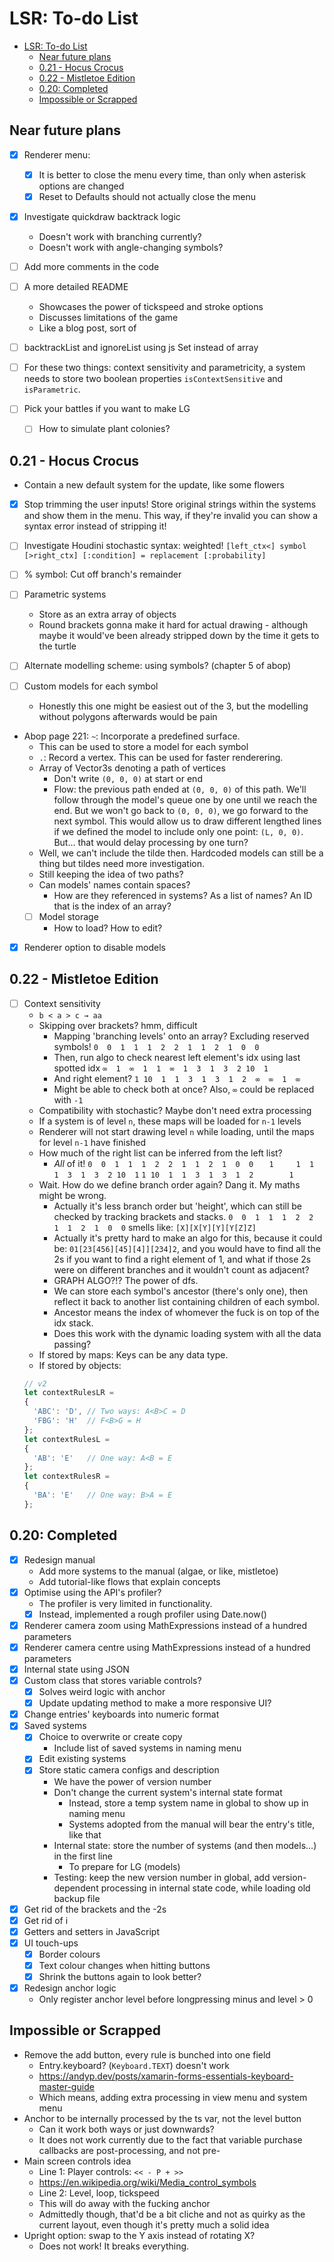 # LSR: To-do List

- [LSR: To-do List](#lsr-to-do-list)
  - [Near future plans](#near-future-plans)
  - [0.21 - Hocus Crocus](#021---hocus-crocus)
  - [0.22 - Mistletoe Edition](#022---mistletoe-edition)
  - [0.20: Completed](#020-completed)
  - [Impossible or Scrapped](#impossible-or-scrapped)

## Near future plans

- [x] Renderer menu:
  - [x] It is better to close the menu every time, than only when asterisk
  options are changed
  - [x] Reset to Defaults should not actually close the menu

- [x] Investigate quickdraw backtrack logic
  - Doesn't work with branching currently?
  - Doesn't work with angle-changing symbols?
- [ ] Add more comments in the code
- [ ] A more detailed README
  - Showcases the power of tickspeed and stroke options
  - Discusses limitations of the game
  - Like a blog post, sort of
- [ ] backtrackList and ignoreList using js Set instead of array

- [ ] For these two things: context sensitivity and parametricity, a system
needs to store two boolean properties `isContextSensitive` and `isParametric`.
- [ ] Pick your battles if you want to make LG
  - [ ] How to simulate plant colonies?


## 0.21 - Hocus Crocus

- Contain a new default system for the update, like some flowers

- [x] Stop trimming the user inputs! Store original strings within the systems
and show them in the menu. This way, if they're invalid you can show a syntax
error instead of stripping it!

- [ ] Investigate Houdini stochastic syntax: weighted!
`[left_ctx<] symbol [>right_ctx] [:condition] = replacement [:probability]`

- [ ] % symbol: Cut off branch's remainder

- [ ] Parametric systems
  - Store as an extra array of objects
  - Round brackets gonna make it hard for actual drawing - although maybe it
  would've been already stripped down by the time it gets to the turtle

- [ ] Alternate modelling scheme: using symbols? (chapter 5 of abop)
- [ ] Custom models for each symbol
  - Honestly this one might be easiest out of the 3, but the modelling without
  polygons afterwards would be pain
- Abop page 221: `~`: Incorporate a predefined surface.
  - This can be used to store a model for each symbol
  - `.`: Record a vertex. This can be used for faster renderering.
  - Array of Vector3s denoting a path of vertices
    - Don't write `(0, 0, 0)` at start or end
    - Flow: the previous path ended at `(0, 0, 0)` of this path. We'll follow
    through the model's queue one by one until we reach the end. But we won't
    go back to `(0, 0, 0)`, we go forward to the next symbol. This would allow
    us to draw different lengthed lines if we defined the model to include only
    one point: `(L, 0, 0)`. But... that would delay processing by one turn?
  - Well, we can't include the tilde then. Hardcoded models can still be a thing
  but tildes need more investigation.
  - Still keeping the idea of two paths?
  - Can models' names contain spaces?
    - How are they referenced in systems? As a list of names? An ID that is the
    index of an array?
  - [ ] Model storage
    - How to load? How to edit?
- [x] Renderer option to disable models

## 0.22 - Mistletoe Edition

- [ ] Context sensitivity
  - `b < a > c → aa`
  - Skipping over brackets? hmm, difficult
    - Mapping 'branching levels' onto an array? Excluding reserved symbols!
    `0  0  1  1  1  2  2  1  1  2  1  0  0`
    - Then, run algo to check nearest left element's idx using last spotted idx
    `∞  1  ∞  1  1  ∞  1  3  1  3  2 10  1`
    - And right element?
    `1 10  1  1  3  1  3  1  2  ∞  ∞  1  ∞`
    - Might be able to check both at once? Also, `∞` could be replaced with `-1`
  - Compatibility with stochastic? Maybe don't need extra processing
  - If a system is of level `n`, these maps will be loaded for `n-1` levels
  - Renderer will not start drawing level `n` while loading, until the maps for
  level `n-1` have finished
  - How much of the right list can be inferred from the left list?
    - *All* of it!
    `0  0  1  1  1  2  2  1  1  2  1  0  0`
    `   1     1  1     1  3  1  3  2 10  1`
    `1 10  1  1  3  1  3  1  2        1   `
  - Wait. How do we define branch order again? Dang it. My maths might be wrong.
    - Actually it's less branch order but 'height', which can still be checked
    by tracking brackets and stacks.
    `0  0  1  1  1  2  2  1  1  2  1  0  0` smells like:
    `[X][X[Y][Y][Y[Z]Z]`
    - Actually it's pretty hard to make an algo for this, because it could be:
    `01[23[456][45][4]][234]2`, and you would have to find all the 2s if you
    want to find a right element of 1, and what if those 2s were on different
    branches and it wouldn't count as adjacent?
    - GRAPH ALGO?!? The power of dfs.
    - We can store each symbol's ancestor (there's only one), then reflect it
    back to another list containing children of each symbol.
    - Ancestor means the index of whomever the fuck is on top of the idx stack.
    - Does this work with the dynamic loading system with all the data passing?
  - If stored by maps: Keys can be any data type.
  - If stored by objects:
  ```js
  // v2
  let contextRulesLR =
  {
    'ABC': 'D', // Two ways: A<B>C = D
    'FBG': 'H'  // F<B>G = H
  };
  let contextRulesL =
  {
    'AB': 'E'   // One way: A<B = E
  };
  let contextRulesR =
  {
    'BA': 'E'   // One way: B>A = E
  };
  ```

## 0.20: Completed

- [x] Redesign manual
  - Add more systems to the manual (algae, or like, mistletoe)
  - Add tutorial-like flows that explain concepts
- [x] Optimise using the API's profiler?
  - The profiler is very limited in functionality.
  - [x] Instead, implemented a rough profiler using Date.now()
- [x] Renderer camera zoom using MathExpressions instead of a hundred parameters
- [x] Renderer camera centre using MathExpressions instead of a hundred
parameters
- [x] Internal state using JSON
- [x] Custom class that stores variable controls?
  - [x] Solves weird logic with anchor
  - [x] Update updating method to make a more responsive UI?
- [x] Change entries' keyboards into numeric format
- [x] Saved systems
  - [x] Choice to overwrite or create copy
    - Include list of saved systems in naming menu
  - [x] Edit existing systems
  - [x] Store static camera configs and description
    - We have the power of version number
    - Don't change the current system's internal state format
      - Instead, store a temp system name in global to show up in naming menu
      - Systems adopted from the manual will bear the entry's title, like that
    - Internal state: store the number of systems (and then models...) in the
    first line
      - To prepare for LG (models)
    - Testing: keep the new version number in global, add version-dependent
    processing in internal state code, while loading old backup file
- [x] Get rid of the brackets and the -2s
- [x] Get rid of i
- [x] Getters and setters in JavaScript
- [x] UI touch-ups
  - [x] Border colours
  - [x] Text colour changes when hitting buttons
  - [x] Shrink the buttons again to look better?
- [x] Redesign anchor logic
  - Only register anchor level before longpressing minus and level > 0

## Impossible or Scrapped

- Remove the add button, every rule is bunched into one field
  - Entry.keyboard? (`Keyboard.TEXT`) doesn't work
  - https://andyp.dev/posts/xamarin-forms-essentials-keyboard-master-guide
  - Which means, adding extra processing in view menu and system menu
- Anchor to be internally processed by the ts var, not the level button
  - Can it work both ways or just downwards?
  - It does not work currently due to the fact that variable purchase callbacks
  are post-processing, and not pre-
- Main screen controls idea
  - Line 1: Player controls: `<< - P + >>`
  - https://en.wikipedia.org/wiki/Media_control_symbols
  - Line 2: Level, loop, tickspeed
  - This will do away with the fucking anchor
  - Admittedly though, that'd be a bit cliche and not as quirky as the current
  layout, even though it's pretty much a solid idea
- Upright option: swap to the Y axis instead of rotating X?
  - Does not work! It breaks everything.
